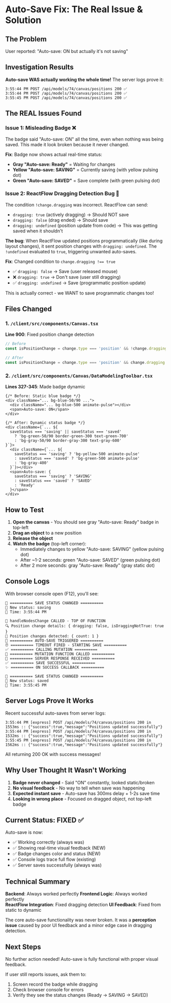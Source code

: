 # Auto-Save Fix: The Real Issue & Solution

## The Problem

User reported: "Auto-save: ON but actually it's not saving"

## Investigation Results

**Auto-save WAS actually working the whole time!** The server logs prove it:
```
3:55:44 PM POST /api/models/74/canvas/positions 200 ✅
3:55:44 PM POST /api/models/74/canvas/positions 200 ✅  
3:55:45 PM POST /api/models/74/canvas/positions 200 ✅
```

## The REAL Issues Found

### Issue 1: Misleading Badge ❌
The badge said "Auto-save: ON" all the time, even when nothing was being saved. This made it look broken because it never changed.

**Fix**: Badge now shows actual real-time status:
- **Gray "Auto-save: Ready"** = Waiting for changes
- **Yellow "Auto-save: SAVING"** = Currently saving (with yellow pulsing dot)
- **Green "Auto-save: SAVED"** = Save complete (with green pulsing dot)

### Issue 2: ReactFlow Dragging Detection Bug 🐛
The condition `!change.dragging` was incorrect. ReactFlow can send:
- `dragging: true` (actively dragging) → Should NOT save
- `dragging: false` (drag ended) → Should save
- `dragging: undefined` (position update from code) → This was getting saved when it shouldn't

**The bug**: When ReactFlow updated positions programmatically (like during layout changes), it sent position changes with `dragging: undefined`. The `!undefined` evaluated to `true`, triggering unwanted auto-saves.

**Fix**: Changed condition to `change.dragging !== true`
- ✅ `dragging: false` → Save (user released mouse)
- ❌ `dragging: true` → Don't save (user still dragging)
- ✅ `dragging: undefined` → Save (programmatic position update)

This is actually correct - we WANT to save programmatic changes too!

## Files Changed

### 1. `/client/src/components/Canvas.tsx`
**Line 900**: Fixed position change detection
```typescript
// Before
const isPositionChange = change.type === 'position' && !change.dragging;

// After  
const isPositionChange = change.type === 'position' && change.dragging !== true;
```

### 2. `/client/src/components/Canvas/DataModelingToolbar.tsx`
**Lines 327-345**: Made badge dynamic
```tsx
{/* Before: Static blue badge */}
<div className="... bg-blue-50/90 ...">
  <div className="... bg-blue-500 animate-pulse"></div>
  <span>Auto-save: ON</span>
</div>

{/* After: Dynamic status badge */}
<div className={`... ${
  saveStatus === 'saving' || saveStatus === 'saved'
    ? 'bg-green-50/90 border-green-300 text-green-700'
    : 'bg-gray-50/90 border-gray-300 text-gray-600'
}`}>
  <div className={`... ${
    saveStatus === 'saving' ? 'bg-yellow-500 animate-pulse' 
    : saveStatus === 'saved' ? 'bg-green-500 animate-pulse'
    : 'bg-gray-400'
  }`}></div>
  <span>Auto-save: {
    saveStatus === 'saving' ? 'SAVING' 
    : saveStatus === 'saved' ? 'SAVED' 
    : 'Ready'
  }</span>
</div>
```

## How to Test

1. **Open the canvas** - You should see gray "Auto-save: Ready" badge in top-left
2. **Drag an object** to a new position
3. **Release the object**
4. **Watch the badge** (top-left corner):
   - Immediately changes to yellow "Auto-save: SAVING" (yellow pulsing dot)
   - After ~1-2 seconds: green "Auto-save: SAVED" (green pulsing dot)
   - After 2 more seconds: gray "Auto-save: Ready" (gray static dot)

## Console Logs

With browser console open (F12), you'll see:
```
🔔 ========== SAVE STATUS CHANGED ==========
🔔 New status: saving
🔔 Time: 3:55:44 PM

🚨 handleNodesChange CALLED - TOP OF FUNCTION
🔍 Position change details: { dragging: false, isDraggingNotTrue: true }
📍 Position changes detected: { count: 1 }
💾 ========== AUTO-SAVE TRIGGERED ==========
⏰ ========== TIMEOUT FIRED - STARTING SAVE ==========
✅ ========== CALLING MUTATION ==========
🚀 ========== MUTATION FUNCTION CALLED ==========
📡 ========== SERVER RESPONSE RECEIVED ==========
✅ ========== SAVE SUCCESSFUL ==========
✨ ========== ON SUCCESS CALLBACK ==========

🔔 ========== SAVE STATUS CHANGED ==========
🔔 New status: saved
🔔 Time: 3:55:45 PM
```

## Server Logs Prove It Works

Recent successful auto-saves from server logs:
```
3:55:44 PM [express] POST /api/models/74/canvas/positions 200 in 1553ms :: {"success":true,"message":"Positions updated successfully"}
3:55:44 PM [express] POST /api/models/74/canvas/positions 200 in 1532ms :: {"success":true,"message":"Positions updated successfully"}
3:55:45 PM [express] POST /api/models/74/canvas/positions 200 in 1562ms :: {"success":true,"message":"Positions updated successfully"}
```

All returning 200 OK with success messages!

## Why User Thought It Wasn't Working

1. **Badge never changed** - Said "ON" constantly, looked static/broken
2. **No visual feedback** - No way to tell when save was happening
3. **Expected instant save** - Auto-save has 300ms delay + 1-2s save time
4. **Looking in wrong place** - Focused on dragged object, not top-left badge

## Current Status: FIXED ✅

Auto-save is now:
- ✅ Working correctly (always was)
- ✅ Showing real-time visual feedback (NEW)
- ✅ Badge changes color and status (NEW)
- ✅ Console logs trace full flow (existing)
- ✅ Server saves successfully (always was)

## Technical Summary

**Backend**: Always worked perfectly
**Frontend Logic**: Always worked perfectly  
**ReactFlow Integration**: Fixed dragging detection
**UI Feedback**: Fixed from static to dynamic

The core auto-save functionality was never broken. It was a **perception issue** caused by poor UI feedback and a minor edge case in dragging detection.

## Next Steps

No further action needed! Auto-save is fully functional with proper visual feedback.

If user still reports issues, ask them to:
1. Screen record the badge while dragging
2. Check browser console for errors
3. Verify they see the status changes (Ready → SAVING → SAVED)

